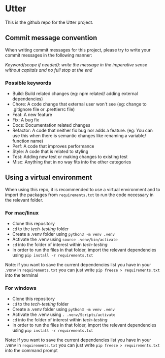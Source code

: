 # Utter

This is the github repo for the Utter project.

## Commit message convention

When writing commit messages for this project, please try to write your commit messages in the following manner:

_Keyword(scope if needed): write the message in the imperative sense without capitals and no full stop at the end_

### Possible keywords

- Build: Build related changes (eg: npm related/ adding external dependencies)
- Chore: A code change that external user won't see (eg: change to .gitignore file or .prettierrc file)
- Feat: A new feature
- Fix: A bug fix
- Docs: Documentation related changes
- Refactor: A code that neither fix bug nor adds a feature. (eg: You can use this when there is semantic changes like renaming a variable/ function name)
- Perf: A code that improves performance
- Style: A code that is related to styling
- Test: Adding new test or making changes to existing test
- Misc: Anything that in no way fits into the other categories

## Using a virtual environment

When using this repo, it is recommended to use a virtual environment and to import the packages from `requirements.txt` to run the code necessary in the relevant folder.

### For mac/linux

- Clone this repository
- `cd` to the _tech-testing_ folder
- Create a .venv folder using `python3 -m venv .venv`
- Activate the .venv using `source .venv/bin/activate`
- `cd` into the folder of interest within _tech-testing_
- In order to run the files in that folder, import the relevant dependencies using `pip install -r requirements.txt`

Note: if you want to save the current dependencies list you have in your .venv in `requirements.txt` you can just write `pip freeze > requirements.txt` into the terminal

### For windows

- Clone this repository
- `cd` to the _tech-testing_ folder
- Create a .venv folder using `python3 -m venv .venv`
- Activate the .venv using `. .venv/Scripts/activate`
- `cd` into the folder of interest within _tech-testing_
- In order to run the files in that folder, import the relevant dependencies using `pip install -r requirements.txt`

Note: if you want to save the current dependencies list you have in your .venv in `requirements.txt` you can just write `pip freeze > requirements.txt` into the command prompt
